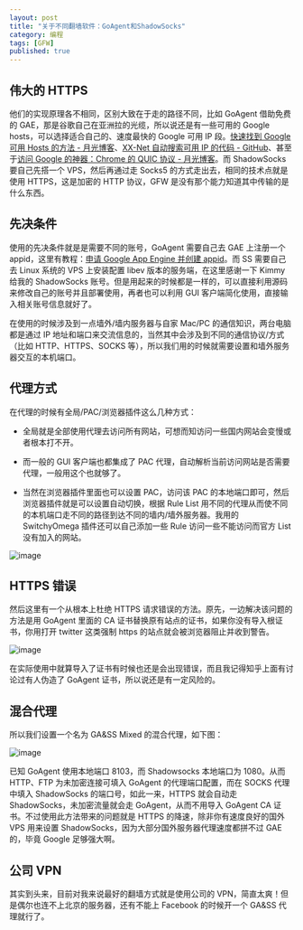 ```yaml
---
layout: post
title: "关于不同翻墙软件：GoAgent和ShadowSocks"
category: 编程
tags: [GFW]
published: true
---
```


## 伟大的 HTTPS

他们的实现原理各不相同，区别大致在于走的路径不同，比如 GoAgent 借助免费的 GAE，那是谷歌自己在亚洲拉的光缆，所以说还是有一些可用的 Google hosts，可以选择适合自己的、速度最快的 Google 可用 IP 段。[快速找到 Google 可用 Hosts 的方法 - 月光博客](http://www.williamlong.info/archives/3878.html)、[XX-Net 自动搜索可用 IP 的代码 - GitHub](https://github.com/XX-net/XX-Net)、甚至于[访问 Google 的神器：Chrome 的 QUIC 协议 - 月光博客](http://www.williamlong.info/archives/3879.html)。而 ShadowSocks 要自己先搭一个 VPS，然后再通过走 Socks5 的方式走出去，相同的技术点就是使用 HTTPS，这是加密的 HTTP 协议，GFW 是没有那个能力知道其中传输的是什么东西。

## 先决条件

使用的先决条件就是是需要不同的账号，GoAgent 需要自己去 GAE 上注册一个 appid，这里有教程：[申请 Google App Engine 并创建 appid](https://github.com/goagent/goagent/blob/wiki/InstallGuide.md)。而 SS 需要自己去 Linux 系统的 VPS 上安装配置 libev 版本的服务端，在这里感谢一下 Kimmy 给我的 ShadowSocks 账号。但是用起来的时候都是一样的，可以直接利用源码来修改自己的账号并且部署使用，再者也可以利用 GUI 客户端简化使用，直接输入相关账号信息就好了。

在使用的时候涉及到一点墙外/墙内服务器与自家 Mac/PC 的通信知识，两台电脑都是通过 IP 地址和端口来交流信息的，当然其中会涉及到不同的通信协议/方式（比如 HTTP、HTTPS、SOCKS 等），所以我们用的时候就需要设置和墙外服务器交互的本机端口。

## 代理方式

在代理的时候有全局/PAC/浏览器插件这么几种方式：

- 全局就是全部使用代理去访问所有网站，可想而知访问一些国内网站会变慢或者根本打不开。

- 而一般的 GUI 客户端也都集成了 PAC 代理，自动解析当前访问网站是否需要代理，一般用这个也就够了。

- 当然在浏览器插件里面也可以设置 PAC，访问该 PAC 的本地端口即可，然后浏览器插件就是可以设置自动切换，根据 Rule List 用不同的代理从而使不同的本机端口走不同的路径到达不同的墙内/墙外服务器。我用的 SwitchyOmega 插件还可以自己添加一些 Rule 访问一些不能访问而官方 List 没有加入的网站。

![image](https://jimmylv.github.io/images/images/tech/fight-with-gfw/Auto-Switch.png)

## HTTPS 错误

然后这里有一个从根本上杜绝 HTTPS 请求错误的方法。原先，一边解决该问题的方法是用 GoAgent 里面的 CA 证书替换原有站点的证书，如果你没有导入根证书，你用打开 twitter 这类强制 https 的站点就会被浏览器阻止并收到警告。

![image](https://jimmylv.github.io/images/images/tech/fight-with-gfw/HTTPS-Error.png)

在实际使用中就算导入了证书有时候也还是会出现错误，而且我记得知乎上面有讨论过有人伪造了 GoAgent 证书，所以说还是有一定风险的。

## 混合代理

所以我们设置一个名为 GA&SS Mixed 的混合代理，如下图：

![image](https://jimmylv.github.io/images/images/tech/fight-with-gfw/GA&SS-Mixed.png)

已知 GoAgent 使用本地端口 8103，而 Shadowsocks 本地端口为 1080。从而 HTTP、FTP 为未加密连接可填入 GoAgent 的代理端口配置，而在 SOCKS 代理中填入 ShadowSocks 的端口号，如此一来，HTTPS 就会自动走 ShadowSocks，未加密流量就会走 GoAgent，从而不用导入 GoAgent CA 证书。不过使用此方法带来的问题就是 HTTPS 的降速，除非你有速度良好的国外 VPS 用来设置 ShadowSocks，因为大部分国外服务器代理速度都拼不过 GAE 的，毕竟 Google 足够强大啊。

## 公司 VPN

其实到头来，目前对我来说最好的翻墙方式就是使用公司的 VPN，简直太爽！但是偶尔也连不上北京的服务器，还有不能上 Facebook 的时候开一个 GA&SS 代理就行了。
